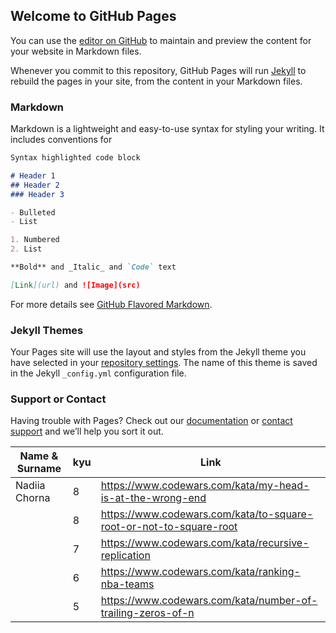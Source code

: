 ## Welcome to GitHub Pages

You can use the [editor on GitHub](https://github.com/lv-411-nodejs/codeWarsTasks/edit/master/README.md) to maintain and preview the content for your website in Markdown files.

Whenever you commit to this repository, GitHub Pages will run [Jekyll](https://jekyllrb.com/) to rebuild the pages in your site, from the content in your Markdown files.

### Markdown

Markdown is a lightweight and easy-to-use syntax for styling your writing. It includes conventions for

```markdown
Syntax highlighted code block

# Header 1
## Header 2
### Header 3

- Bulleted
- List

1. Numbered
2. List

**Bold** and _Italic_ and `Code` text

[Link](url) and ![Image](src)
```

For more details see [GitHub Flavored Markdown](https://guides.github.com/features/mastering-markdown/).

### Jekyll Themes

Your Pages site will use the layout and styles from the Jekyll theme you have selected in your [repository settings](https://github.com/lv-411-nodejs/codeWarsTasks/settings). The name of this theme is saved in the Jekyll `_config.yml` configuration file.

### Support or Contact

Having trouble with Pages? Check out our [documentation](https://help.github.com/categories/github-pages-basics/) or [contact support](https://github.com/contact) and we’ll help you sort it out.

| Name & Surname  | kyu | Link |
| ------------- | ------------- | ------------- |
| Nadiia Chorna  | 8 |https://www.codewars.com/kata/my-head-is-at-the-wrong-end |
| | 8 | https://www.codewars.com/kata/to-square-root-or-not-to-square-root |
| | 7 | https://www.codewars.com/kata/recursive-replication |
| | 6 | https://www.codewars.com/kata/ranking-nba-teams |
| | 5 | https://www.codewars.com/kata/number-of-trailing-zeros-of-n |
